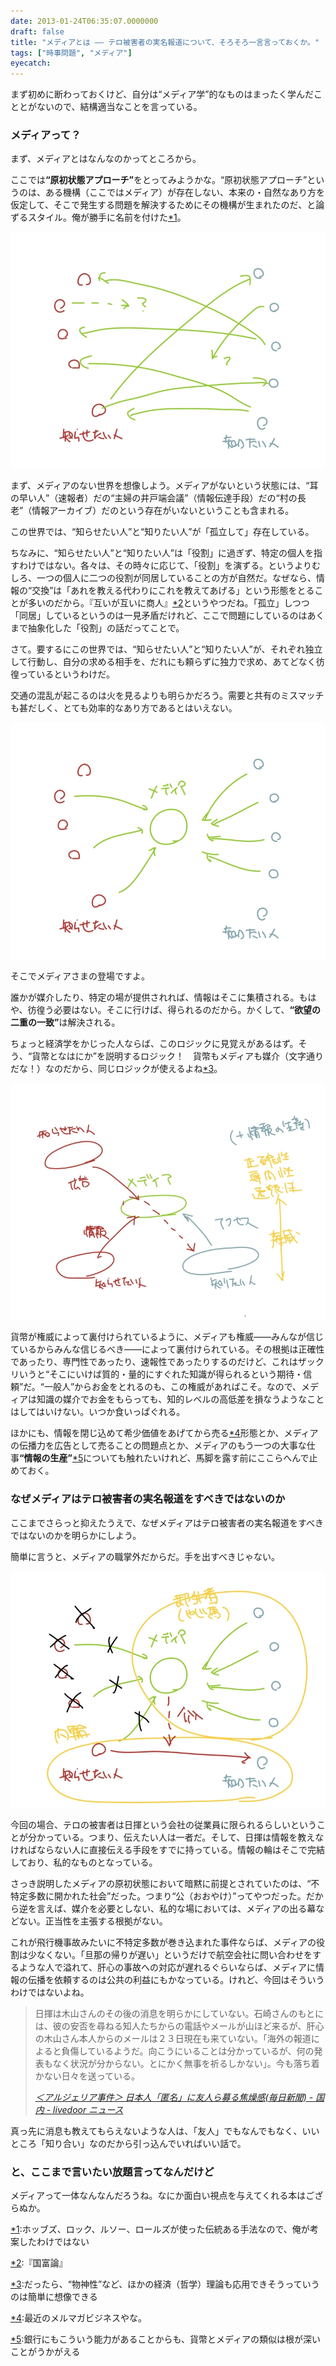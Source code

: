```yaml
---
date: 2013-01-24T06:35:07.0000000
draft: false
title: "メディアとは ―― テロ被害者の実名報道について、そろそろ一言言っておくか。"
tags: ["時事問題", "メディア"]
eyecatch: 
---
```

<p>まず初めに断わっておくけど、自分は“メディア学”的なものはまったく学んだこととがないので、結構適当なことを言っている。</p>

<div class="section">
<h3>メディアって？</h3>
<p>まず、メディアとはなんなのかってところから。</p><p>ここでは<b>“原初状態アプローチ”</b>をとってみようかな。“原初状態アプローチ”というのは、ある機構（ここではメディア）が存在しない、本来の・自然なあり方を仮定して、そこで発生する問題を解決するためにその機構が生まれたのだ、と論ずるスタイル。俺が勝手に名前を付けた<a href="#f1" name="fn1" title="ホッブズ、ロック、ルソー、ロールズが使った伝統ある手法なので、俺が考案したわけではない">*1</a>。</p><p><span itemscope itemtype="http://schema.org/Photograph"><img src="20130124053942.jpg" alt="f:id:daruyanagi:20130124053942j:plain" title="f:id:daruyanagi:20130124053942j:plain" class="hatena-fotolife" itemprop="image"></span></p><p>まず、メディアのない世界を想像しよう。メディアがないという状態には、“耳の早い人”（速報者）だの“主婦の井戸端会議”（情報伝達手段）だの“村の長老”（情報アーカイブ）だのという存在がいないということも含まれる。</p><p>この世界では、“知らせたい人”と“知りたい人”が「孤立して」存在している。</p><p>ちなみに、“知らせたい人”と“知りたい人”は「役割」に過ぎず、特定の個人を指すわけではない。各々は、その時々に応じて、「役割」を演ずる。というよりむしろ、一つの個人に二つの役割が同居していることの方が自然だ。なぜなら、情報の“交換”は「あれを教える代わりにこれを教えてあげる」という形態をとることが多いのだから。『互いが互いに商人』<a href="#f2" name="fn2" title="『国富論』">*2</a>というやつだね。「孤立」しつつ「同居」しているというのは一見矛盾だけれど、ここで問題にしているのはあくまで抽象化した「役割」の話だってことで。</p><p>さて。要するにこの世界では、“知らせたい人”と“知りたい人”が、それぞれ独立して行動し、自分の求める相手を、だれにも頼らずに独力で求め、あてどなく彷徨っているというわけだ。</p><p>交通の混乱が起こるのは火を見るよりも明らかだろう。需要と共有のミスマッチも甚だしく、とても効率的なあり方であるとはいえない。</p><p><span itemscope itemtype="http://schema.org/Photograph"><img src="20130124054818.jpg" alt="f:id:daruyanagi:20130124054818j:plain" title="f:id:daruyanagi:20130124054818j:plain" class="hatena-fotolife" itemprop="image"></span></p><p>そこでメディアさまの登場ですよ。</p><p>誰かが媒介したり、特定の場が提供されれば、情報はそこに集積される。もはや、彷徨う必要はない。そこに行けば、得られるのだから。かくして、<b>“欲望の二重の一致”</b>は解決される。</p><p>ちょっと経済学をかじった人ならば、このロジックに見覚えがあるはず。そう、“貨幣となはにか”を説明するロジック！　貨幣もメディアも媒介（文字通りだな！）なのだから、同じロジックが使えるよね<a href="#f3" name="fn3" title="だったら、“物神性”など、ほかの経済（哲学）理論も応用できそうっていうのは簡単に想像できる">*3</a>。</p><p><span itemscope itemtype="http://schema.org/Photograph"><img src="20130124055901.jpg" alt="f:id:daruyanagi:20130124055901j:plain" title="f:id:daruyanagi:20130124055901j:plain" class="hatena-fotolife" itemprop="image"></span></p><p>貨幣が権威によって裏付けられているように、メディアも権威――みんなが信じているからみんな信じるべき――によって裏付けられている。その根拠は正確性であったり、専門性であったり、速報性であったりするのだけど、これはザックリいうと“そこにいけば質的・量的にすぐれた知識が得られるという期待・信頼”だ。“一般人”からお金をとれるのも、この権威があればこそ。なので、メディアは知識の媒介でお金をもらっても、知的レベルの高低差を損なうようなことはしてはいけない。いつか食いっぱぐれる。</p><p>ほかにも、情報を閉じ込めて希少価値をあげてから売る<a href="#f4" name="fn4" title="最近のメルマガビジネスやな。">*4</a>形態とか、メディアの伝播力を広告として売ることの問題点とか、メディアのもう一つの大事な仕事<b>“情報の生産”</b><a href="#f5" name="fn5" title="銀行にもこういう能力があることからも、貨幣とメディアの類似は根が深いことがうかがえる">*5</a>についても触れたいけれど、馬脚を露す前にここらへんで止めておく。</p>

</div>
<div class="section">
<h3>なぜメディアはテロ被害者の実名報道をすべきではないのか</h3>
<p>ここまでさらっと抑えたうえで、なぜメディアはテロ被害者の実名報道をすべきではないのかを明らかにしよう。</p><p>簡単に言うと、メディアの職掌外だからだ。手を出すべきじゃない。</p><p><span itemscope itemtype="http://schema.org/Photograph"><img src="20130124060951.jpg" alt="f:id:daruyanagi:20130124060951j:plain" title="f:id:daruyanagi:20130124060951j:plain" class="hatena-fotolife" itemprop="image"></span></p><p>今回の場合、テロの被害者は日揮という会社の従業員に限られるらしいということが分かっている。つまり、伝えたい人は一者だ。そして、日揮は情報を教えなければならない人に直接伝える手段をすでに持っている。情報の輪はそこで完結しており、私的なものとなっている。</p><p>さっき説明したメディアの原初状態において暗黙に前提とされていたのは、“不特定多数に開かれた社会”だった。つまり“公（おおやけ）”ってやつだった。だから逆を言えば、媒介を必要としない、私的な場においては、メディアの出る幕などない。正当性を主張する根拠がない。</p><p>これが飛行機事故みたいに不特定多数が巻き込まれた事件ならば、メディアの役割は少なくない。「旦那の帰りが遅い」というだけで航空会社に問い合わせをするような人で溢れて、肝心の事故への対応が遅れるぐらいならば、メディアに情報の伝播を依頼するのは公共の利益にもかなっている。けれど、今回はそういうわけではないよね。</p>

<blockquote cite="http://news.livedoor.com/article/detail/7341247/">
<p>日揮は木山さんのその後の消息を明らかにしていない。石崎さんのもとには、彼の安否を尋ねる知人たちからの電話やメールが山ほど来るが、肝心の木山さん本人からのメールは２３日現在も来ていない。「海外の報道によると負傷しているようだ。向こうにいることは分かっているが、何の発表もなく状況が分からない。とにかく無事を祈るしかない」。今も落ち着かない日々を送っている。</p>

<cite><a href="http://news.livedoor.com/article/detail/7341247/">&#xFF1C;&#x30A2;&#x30EB;&#x30B8;&#x30A7;&#x30EA;&#x30A2;&#x4E8B;&#x4EF6;&#xFF1E; &#x65E5;&#x672C;&#x4EBA;&#x300C;&#x533F;&#x540D;&#x300D;&#x306B;&#x53CB;&#x4EBA;&#x3089;&#x52DF;&#x308B;&#x7126;&#x71E5;&#x611F;(&#x6BCE;&#x65E5;&#x65B0;&#x805E;) - &#x56FD;&#x5185; - livedoor &#x30CB;&#x30E5;&#x30FC;&#x30B9;</a></cite>
</blockquote>
<p>真っ先に消息も教えてもらえないような人は、「友人」でもなんでもなく、いいところ「知り合い」なのだから引っ込んでいればいい話で。</p>

</div>
<div class="section">
<h3>と、ここまで言いたい放題言ってなんだけど</h3>
<p>メディアって一体なんなんだろうね。なにか面白い視点を与えてくれる本はござらぬか。</p>

</div><div class="footnote">
<p class="footnote"><a href="#fn1" name="f1" class="footnote-number">*1</a><span class="footnote-delimiter">:</span><span class="footnote-text">ホッブズ、ロック、ルソー、ロールズが使った伝統ある手法なので、俺が考案したわけではない</span></p>
<p class="footnote"><a href="#fn2" name="f2" class="footnote-number">*2</a><span class="footnote-delimiter">:</span><span class="footnote-text">『国富論』</span></p>
<p class="footnote"><a href="#fn3" name="f3" class="footnote-number">*3</a><span class="footnote-delimiter">:</span><span class="footnote-text">だったら、“物神性”など、ほかの経済（哲学）理論も応用できそうっていうのは簡単に想像できる</span></p>
<p class="footnote"><a href="#fn4" name="f4" class="footnote-number">*4</a><span class="footnote-delimiter">:</span><span class="footnote-text">最近のメルマガビジネスやな。</span></p>
<p class="footnote"><a href="#fn5" name="f5" class="footnote-number">*5</a><span class="footnote-delimiter">:</span><span class="footnote-text">銀行にもこういう能力があることからも、貨幣とメディアの類似は根が深いことがうかがえる</span></p>
</div>